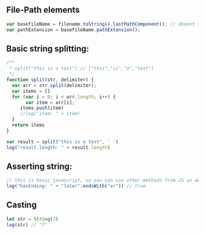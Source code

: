 ## File-Path elements

```javascript
var basefileName = filename.toString().lastPathComponent(); // doesnt seem to work, maybe try: .stringByDeletingLastPathComponent()
var pathExtension = basefileName.pathExtension();
```

## Basic string splitting:

```js
/**
 * split("this is a test") // ["this","is","a","test"]
 */
function split(str, delimiter) {
  var arr = str.split(delimiter);
  var items = []
  for (var i = 0; i < arr.length; i++) {
	   var item = arr[i];
     items.push(item)
     //log("item: " + item)
  }
  return items
}

var result = split("this is a test", ' ')
log("result.length: " + result.length)
```

## Asserting string:

```js
// this is basic javascript, so you can use other methods from JS as well
log("hasEnding: " + "later".endsWith("er")) // true
```

## Casting

```js
let str = String(7)
log(str) // "7"
```
